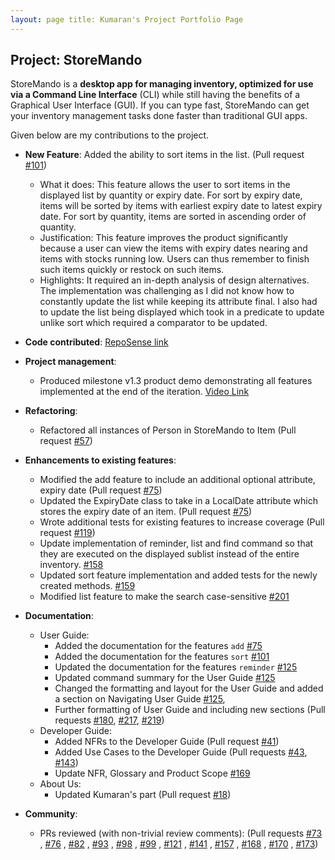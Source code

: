 ```yaml
---
layout: page title: Kumaran's Project Portfolio Page
---
```


## Project: StoreMando

StoreMando is a **desktop app for managing inventory, optimized for use via a Command Line Interface** (CLI) while still
having the benefits of a Graphical User Interface (GUI). If you can type fast, StoreMando can get your inventory
management tasks done faster than traditional GUI apps.

Given below are my contributions to the project.

* **New Feature**: Added the ability to sort items in the list.
  (Pull request [\#101](https://github.com/AY2021S2-CS2103T-W10-2/tp/pull/101))
    * What it does: This feature allows the user to sort items in the displayed list by quantity or expiry date. For
      sort by expiry date, items will be sorted by items with earliest expiry date to latest expiry date. For sort by
      quantity, items are sorted in ascending order of quantity.
    * Justification: This feature improves the product significantly because a user can view the items with expiry dates
      nearing and items with stocks running low. Users can thus remember to finish such items quickly or restock on such
      items.
    * Highlights: It required an in-depth analysis of design alternatives. The implementation was challenging as I did
      not know how to constantly update the list while keeping its attribute final. I also had to update the list being
      displayed which took in a predicate to update unlike sort which required a comparator to be updated.


* **Code
  contributed**: [RepoSense link](https://nus-cs2103-ay2021s2.github.io/tp-dashboard/?search=kumsssss&sort=groupTitle&sortWithin=title&timeframe=commit&mergegroup=&groupSelect=groupByRepos&breakdown=true&checkedFileTypes=docs~functional-code~test-code~other&since=2021-02-19)

* **Project management**:
    * Produced milestone v1.3 product demo demonstrating all features implemented at the end of the
      iteration. [Video Link](https://youtu.be/ci2me0pkEsY)

* **Refactoring**:
    * Refactored all instances of Person in StoreMando to Item
      (Pull request [\#57](https://github.com/AY2021S2-CS2103T-W10-2/tp/pull/57))

* **Enhancements to existing features**:
    * Modified the add feature to include an additional optional attribute, expiry date
      (Pull request [\#75](https://github.com/AY2021S2-CS2103T-W10-2/tp/pull/75))
    * Updated the ExpiryDate class to take in a LocalDate attribute which stores the expiry date of an item.
      (Pull request [\#75](https://github.com/AY2021S2-CS2103T-W10-2/tp/pull/75))
    * Wrote additional tests for existing features to increase coverage
      (Pull request [\#119](https://github.com/AY2021S2-CS2103T-W10-2/tp/pull/119))
    * Update implementation of reminder, list and find command so that they are executed on the displayed sublist
      instead of the entire inventory. [\#158](https://github.com/AY2021S2-CS2103T-W10-2/tp/pull/158)
    * Updated sort feature implementation and added tests for the newly created
      methods. [\#159](https://github.com/AY2021S2-CS2103T-W10-2/tp/pull/159)
    * Modified list feature to make the search
      case-sensitive [\#201](https://github.com/AY2021S2-CS2103T-W10-2/tp/pull/201)
* **Documentation**:
    * User Guide:
        * Added the documentation for the features `add` [\#75](https://github.com/AY2021S2-CS2103T-W10-2/tp/pull/75)
        * Added the documentation for the features `sort` [\#101](https://github.com/AY2021S2-CS2103T-W10-2/tp/pull/101)
        * Updated the documentation for the features `reminder`
          [\#125](https://github.com/AY2021S2-CS2103T-W10-2/tp/pull/125)
        * Updated command summary for the User Guide [\#125](https://github.com/AY2021S2-CS2103T-W10-2/tp/pull/125)
        * Changed the formatting and layout for the User Guide and added a section on Navigating User Guide
          [\#125](https://github.com/AY2021S2-CS2103T-W10-2/tp/pull/125),
        * Further formatting of User Guide and including new sections (Pull
          requests [\#180](https://github.com/AY2021S2-CS2103T-W10-2/tp/pull/180),
          [\#217](https://github.com/AY2021S2-CS2103T-W10-2/tp/pull/217),
          [\#219](https://github.com/AY2021S2-CS2103T-W10-2/tp/pull/219))
    * Developer Guide:
        * Added NFRs to the Developer Guide (Pull request [\#41](https://github.com/AY2021S2-CS2103T-W10-2/tp/pull/41))
        * Added Use Cases to the Developer Guide
          (Pull requests [\#43](https://github.com/AY2021S2-CS2103T-W10-2/tp/pull/43),
          [\#143](https://github.com/AY2021S2-CS2103T-W10-2/tp/pull/143))
        * Update NFR, Glossary and Product Scope [\#169](https://github.com/AY2021S2-CS2103T-W10-2/tp/pull/169)
    * About Us:
        * Updated Kumaran's part (Pull request [\#18](https://github.com/AY2021S2-CS2103T-W10-2/tp/pull/18))

* **Community**:
    * PRs reviewed (with non-trivial review comments): (Pull requests
      [\#73](https://github.com/AY2021S2-CS2103T-W10-2/tp/pull/73)
      , [\#76](https://github.com/AY2021S2-CS2103T-W10-2/tp/pull/76)
      , [\#82](https://github.com/AY2021S2-CS2103T-W10-2/tp/pull/82)
      , [\#93](https://github.com/AY2021S2-CS2103T-W10-2/tp/pull/93)
      , [\#98](https://github.com/AY2021S2-CS2103T-W10-2/tp/pull/98)
      , [\#99](https://github.com/AY2021S2-CS2103T-W10-2/tp/pull/99)
      , [\#121](https://github.com/AY2021S2-CS2103T-W10-2/tp/pull/121)
      , [\#141](https://github.com/AY2021S2-CS2103T-W10-2/tp/pull/141)
      , [\#157](https://github.com/AY2021S2-CS2103T-W10-2/tp/pull/157)
      , [\#168](https://github.com/AY2021S2-CS2103T-W10-2/tp/pull/168)
      , [\#170](https://github.com/AY2021S2-CS2103T-W10-2/tp/pull/170)
      , [\#173](https://github.com/AY2021S2-CS2103T-W10-2/tp/pull/173))
      
